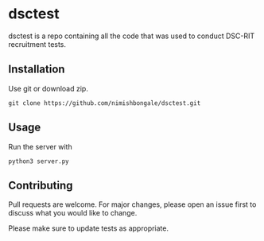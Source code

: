 # dsctest

dsctest is a repo containing all the code that was used to conduct DSC-RIT recruitment tests.

## Installation

Use git or download zip.

```git
git clone https://github.com/nimishbongale/dsctest.git
```

## Usage

Run the server with 

```python3
python3 server.py
```

## Contributing
Pull requests are welcome. For major changes, please open an issue first to discuss what you would like to change.

Please make sure to update tests as appropriate.

